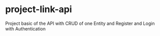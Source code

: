 # project-link-api
Project basic of the API with CRUD of one Entity and Register and Login with Authentication
